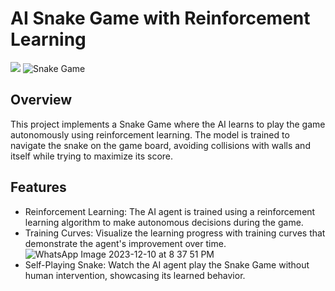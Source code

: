 # AI Snake Game with Reinforcement Learning

![](path/to/screenshot.png)
![Snake Game](https://github.com/dhruvyadav89300/AI-Snake-Game/assets/132490949/2a01b4cf-cb90-4288-a959-d5843c9eca67)

## Overview

This project implements a Snake Game where the AI learns to play the game autonomously using reinforcement learning. The model is trained to navigate the snake on the game board, avoiding collisions with walls and itself while trying to maximize its score.

## Features

- Reinforcement Learning: The AI agent is trained using a reinforcement learning algorithm to make autonomous decisions during the game.
- Training Curves: Visualize the learning progress with training curves that demonstrate the agent's improvement over time.
  ![WhatsApp Image 2023-12-10 at 8 37 51 PM](https://github.com/dhruvyadav89300/AI-Snake-Game/assets/132490949/d6f866ed-d3aa-445b-97f9-da52dd16d768)
- Self-Playing Snake: Watch the AI agent play the Snake Game without human intervention, showcasing its learned behavior.




